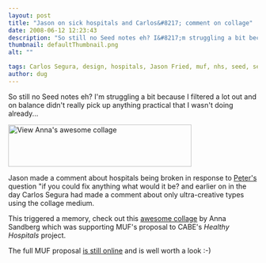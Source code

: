 ```yaml
---
layout: post
title: "Jason on sick hospitals and Carlos&#8217; comment on collage"
date: 2008-06-12 12:23:43
description: "So still no Seed notes eh? I&#8217;m struggling a bit because I filtered a lot out and on balance didn&#8217;t really pick up anything practical that I wasn&#8217;t doing already&#8230; Jason made a comment about hospitals being broken in response&#8230;"
thumbnail: defaultThumbnail.png
alt: ""

tags: Carlos Segura, design, hospitals, Jason Fried, muf, nhs, seed, seed3
author: dug
---
```


<p>So still no Seed notes eh? I'm struggling a bit because I filtered a lot out and on balance didn't really pick up anything practical that I wasn't doing already...</p>

<p><a href="http://www.healthyhospitals.org.uk/popups/muf_1.html"><img alt="View Anna's awesome collage" src="http://www.donkeyontheedge.com/i/anna_sandberg_collage-thumb.jpg" width="370" height="85" /></a></p>

<p>Jason made a comment about hospitals being broken in response to <a href="http://hiddenchemistry.com/">Peter's</a> question "if you could fix anything what would it be? and earlier on in the day Carlos Segura had made a comment about only ultra-creative types using the collage medium.</p>

<p>This triggered a memory, check out this <a href="http://www.healthyhospitals.org.uk/popups/muf_1.html">awesome collage</a> by Anna Sandberg which was supporting <span class="caps">MUF'</span>s proposal to <span class="caps">CABE'</span>s <em>Healthy Hospitals</em> project.</p>

<p>The full <span class="caps">MUF </span>proposal <a title="Cabe Healthy Hospitals &amp;gt; muf architecture/art with Rosetta Life" href="http://www.healthyhospitals.org.uk/muf/muf.html">is still online</a> and is well worth a look :-)</p>
